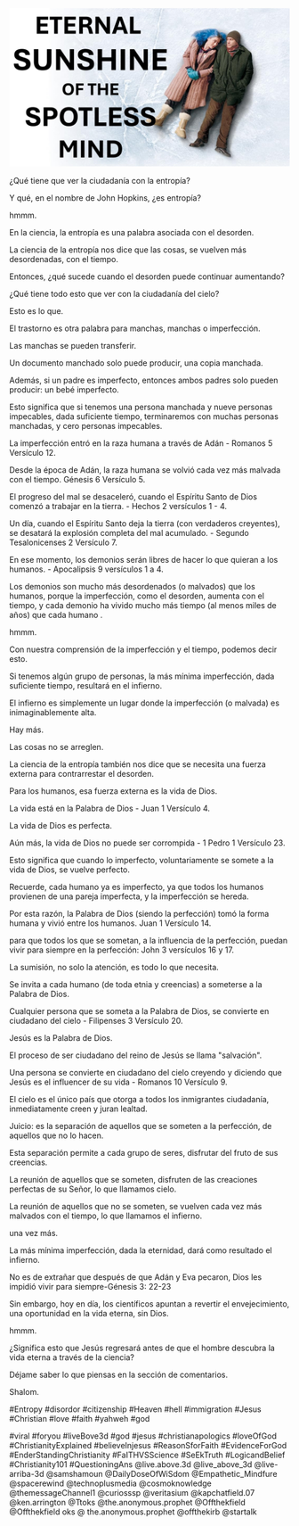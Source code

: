![Video cover image](../cover.jpg "cover photo")

¿Qué tiene que ver la ciudadanía con la entropía?

Y qué, en el nombre de John Hopkins, ¿es entropía?

hmmm.

En la ciencia, la entropía es una palabra asociada con el desorden.

La ciencia de la entropía nos dice que las cosas, se vuelven más desordenadas, con el tiempo.

Entonces, ¿qué sucede cuando el desorden puede continuar aumentando?

¿Qué tiene todo esto que ver con la ciudadanía del cielo?

Esto es lo que.

El trastorno es otra palabra para manchas, manchas o imperfección.

Las manchas se pueden transferir.

Un documento manchado solo puede producir, una copia manchada.

Además, si un padre es imperfecto, entonces ambos padres solo pueden producir: un bebé imperfecto.

Esto significa que si tenemos una persona manchada y nueve personas impecables, dada suficiente tiempo, terminaremos con muchas personas manchadas, y cero personas impecables.

La imperfección entró en la raza humana a través de Adán - Romanos 5 Versículo 12.

Desde la época de Adán, la raza humana se volvió cada vez más malvada con el tiempo. Génesis 6 Versículo 5.

El progreso del mal se desaceleró, cuando el Espíritu Santo de Dios comenzó a trabajar en la tierra. - Hechos 2 versículos 1 - 4.

Un día, cuando el Espíritu Santo deja la tierra (con verdaderos creyentes), se desatará la explosión completa del mal acumulado. - Segundo Tesalonicenses 2 Versículo 7.

En ese momento, los demonios serán libres de hacer lo que quieran a los humanos. - Apocalipsis 9 versículos 1 a 4.

Los demonios son mucho más desordenados (o malvados) que los humanos, porque la imperfección, como el desorden, aumenta con el tiempo, y cada demonio ha vivido mucho más tiempo (al menos miles de años) que cada humano .

hmmm.

Con nuestra comprensión de la imperfección y el tiempo, podemos decir esto.

Si tenemos algún grupo de personas, la más mínima imperfección, dada suficiente tiempo, resultará en el infierno.

El infierno es simplemente un lugar donde la imperfección (o malvada) es inimaginablemente alta.

Hay más.

Las cosas no se arreglen.

La ciencia de la entropía también nos dice que se necesita una fuerza externa para contrarrestar el desorden.

Para los humanos, esa fuerza externa es la vida de Dios.

La vida está en la Palabra de Dios - Juan 1 Versículo 4.

La vida de Dios es perfecta.

Aún más, la vida de Dios no puede ser corrompida - 1 Pedro 1 Versículo 23.

Esto significa que cuando lo imperfecto, voluntariamente se somete a la vida de Dios, se vuelve perfecto.

Recuerde, cada humano ya es imperfecto, ya que todos los humanos provienen de una pareja imperfecta, y la imperfección se hereda.

Por esta razón, la Palabra de Dios (siendo la perfección) tomó la forma humana y vivió entre los humanos. Juan 1 Versículo 14.

para que todos los que se sometan, a la influencia de la perfección, puedan vivir para siempre en la perfección: John 3 versículos 16 y 17.

La sumisión, no solo la atención, es todo lo que necesita.

Se invita a cada humano (de toda etnia y creencias) a someterse a la Palabra de Dios.

Cualquier persona que se someta a la Palabra de Dios, se convierte en ciudadano del cielo - Filipenses 3 Versículo 20.

Jesús es la Palabra de Dios.

El proceso de ser ciudadano del reino de Jesús se llama "salvación".

Una persona se convierte en ciudadano del cielo creyendo y diciendo que Jesús es el influencer de su vida - Romanos 10 Versículo 9.

El cielo es el único país que otorga a todos los inmigrantes ciudadanía, inmediatamente creen y juran lealtad.

Juicio: es la separación de aquellos que se someten a la perfección, de aquellos que no lo hacen.

Esta separación permite a cada grupo de seres, disfrutar del fruto de sus creencias.

La reunión de aquellos que se someten, disfruten de las creaciones perfectas de su Señor, lo que llamamos cielo.

La reunión de aquellos que no se someten, se vuelven cada vez más malvados con el tiempo, lo que llamamos el infierno.

una vez más.

La más mínima imperfección, dada la eternidad, dará como resultado el infierno.

No es de extrañar que después de que Adán y Eva pecaron, Dios les impidió vivir para siempre-Génesis 3: 22-23

Sin embargo, hoy en día, los científicos apuntan a revertir el envejecimiento, una oportunidad en la vida eterna, sin Dios.

hmmm.

¿Significa esto que Jesús regresará antes de que el hombre descubra la vida eterna a través de la ciencia?

Déjame saber lo que piensas en la sección de comentarios.

Shalom.


#Entropy #disordor #citizenship #Heaven #hell #immigration #Jesus #Christian #love #faith #yahweh #god

#viral #foryou #liveBove3d #god #jesus #christianapologics #loveOfGod #ChristianityExplained #believeInjesus #ReasonSforFaith #EvidenceForGod #EnderStandingChristianity #FaITHVSScience #SeEkTruth #LogicandBelief #Christianity101 #QuestioningAns @live.above.3d @live_above_3d @live- arriba-3d @samshamoun @DailyDoseOfWiSdom @Empathetic_Mindfure @spacerewind @technoplusmedia @cosmoknowledge @themessageChannel1 @curiosssp @veritasium @kapchatfield.07 @ken.arrington @Ttoks @the.anonymous.prophet @Offthekfield @Offthekfield oks @ the.anonymous.prophet @offthekirb @startalk
